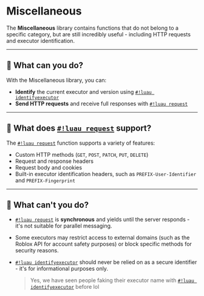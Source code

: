 # Miscellaneous

The **Miscellaneous** library contains functions that do not belong to a specific category, but are still incredibly useful - including HTTP requests and executor identification.

---

## 🚦 What can you do?

With the Miscellaneous library, you can:

- **Identify** the current executor and version using [`#!luau identifyexecutor`](./identifyexecutor.md)
- **Send HTTP requests** and receive full responses with [`#!luau request`](./request.md)

---

## 🧪 What does [`#!luau request`](./request.md) support?

The [`#!luau request`](./request.md) function supports a variety of features:

- Custom HTTP methods (`GET`, `POST`, `PATCH`, `PUT`, `DELETE`)
- Request and response headers
- Request body and cookies
- Built-in executor identification headers, such as `PREFIX-User-Identifier` and `PREFIX-Fingerprint`

---

## 🚫 What can't you do?

- [`#!luau request`](./request.md) is **synchronous** and yields until the server responds - it's not suitable for parallel messaging.
- Some executors may restrict access to external domains (such as the Roblox API for account safety purposes) or block specific methods for security reasons.
- [`#!luau identifyexecutor`](./identifyexecutor.md) should never be relied on as a secure identifier - it's for informational purposes only.

    > Yes, we have seen people faking their executor name with [`#!luau identifyexecutor`](./identifyexecutor.md) before lol
